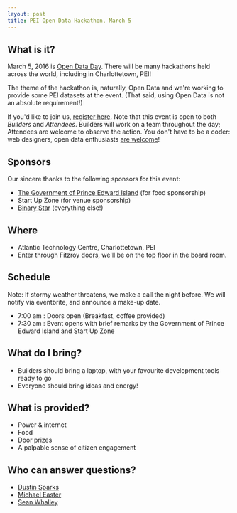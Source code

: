 ```yaml
---
layout: post
title: PEI Open Data Hackathon, March 5
---
```


## What is it?
March 5, 2016 is [Open Data Day](http://opendataday.org/). There will be many hackathons held across the world, including in Charlottetown, PEI! 

The theme of the hackathon is, naturally, Open Data and we're working to provide some PEI datasets at the event. (That said, using Open Data is not an absolute requirement!)

If you'd like to join us, [register here](http://bit.ly/1RwhOPf). Note that this event is open to both *Builders* and *Attendees*. Builders will work on a team throughout the day; Attendees are welcome to observe the action. You don't have to be a coder: web designers, open data enthusiasts [are welcome](http://bit.ly/1RwhOPf)!

## Sponsors
Our sincere thanks to the following sponsors for this event:
* [The Government of Prince Edward Island](http://www.gov.pe.ca/) (for food sponsorship)
* Start Up Zone (for venue sponsorship)
* [Binary Star](http://binarystar.ca) (everything else!)

## Where 
* Atlantic Technology Centre, Charlottetown, PEI
* Enter through Fitzroy doors, we'll be on the top floor in the board room.

## Schedule 
Note: If stormy weather threatens, we make a call the night before. We will notify via eventbrite, and announce a make-up date.

* 7:00 am : Doors open (Breakfast, coffee provided)
* 7:30 am : Event opens with brief remarks by the Government of Prince Edward Island and Start Up Zone

<!--
* 7:30 - 8:00 : Kickoff, explanation of how the day will work
  * Anyone with an idea puts it up on the wall. 
  * After the ideas are up, each person gives a short (2 minute) description/pitch. 
  * After all the pitches, builders put their names up on the idea they want to work and teams are formed.
* *8:00 - 8:30* : Forming the teams and scoping projects.
  * Get to know your team and your project.
  * Scope your project down to something that can be demoed after 10 hours of heads down hacking. 
  * If the group determines they don't have the right mix of skills or that the project is too big for a hack, they can pivot or join other teams.
* *8:30 - 17:30* : Hack on the idea! (Lunch will arrive, but we will continue to hack)
* *17:30 - 18:00* : Prep your demo
* *18:00 - 19:00* : Demo time, dinner, and door prizes!
* *19:00 - ?* : Socialize and reflect on the possibilities of Open Data on PEI
-->

## What do I bring?
* Builders should bring a laptop, with your favourite development tools ready to go 
* Everyone should bring ideas and energy!

## What is provided?
* Power & internet
* Food
* Door prizes
* A palpable sense of citizen engagement

## Who can answer questions?
* [Dustin Sparks](http://twitter.com/dustin_sparks)
* [Michael Easter](http://twitter.com/30_for_60)
* [Sean Whalley](http://twitter.com/seanwhalley21)

